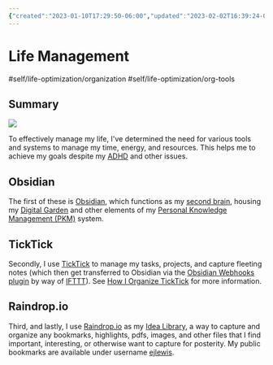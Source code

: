 ```yaml
---
{"created":"2023-01-10T17:29:50-06:00","updated":"2023-02-02T16:39:24-06:00","zettelgarden":true,"title":"Life Management","zettelType":"meta","dg-publish":true,"permalink":"/z/notes/life-management/","dgPassFrontmatter":true}
---
```


# Life Management
#self/life-optimization/organization 
#self/life-optimization/org-tools 
## Summary
![](Life%20Management%20Systems.excalidraw)

To effectively manage my life, I've determined the need for various tools and systems to manage my time, energy, and resources. This helps me to achieve my goals despite my [ADHD](ADHD.md) and other issues.

## Obsidian
The first of these is [Obsidian](https://www.obsidian.md), which functions as my [second brain](Lucid%20Drunkenness.md), housing my [Digital Garden](Digital%20Garden.md) and other elements of my [Personal Knowledge Management (PKM)](Personal%20Knowledge%20Management%20(PKM).md) system. 

## TickTick
Secondly, I use [TickTick](https://www.ticktick.com) to manage my tasks, projects, and capture fleeting notes (which then get transferred to Obsidian via the [Obsidian Webhooks plugin](https://github.com/trashhalo/obsidian-webhooks) by way of [IFTTT](https://www.ifttt.com)). See [How I Organize TickTick](How%20I%20Organize%20TickTick.md) for more information.

## Raindrop.io
Third, and lastly, I use [Raindrop.io](https://www.raindrop.io) as my [Idea Library](Idea%20Library.md), a way to capture and organize any bookmarks, highlights, pdfs, images, and other files that I find important, interesting, or otherwise want to capture for posterity. My public bookmarks are available under username [ejlewis](https://www.raindrop.io/ejlewis). 